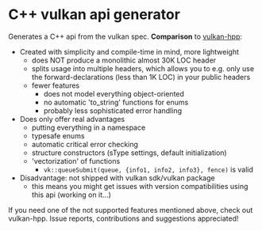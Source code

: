 C++ vulkan api generator
========================

Generates a C++ api from the vulkan spec.
__Comparison__ to [vulkan-hpp](https://github.com/KhronosGroup/Vulkan-Hpp):

- Created with simplicity and compile-time in mind, more lightweight
	- does NOT produce a monolithic almost 30K LOC header
	- splits usage into multiple headers, which allows you to
	  e.g. only use the forward-declarations (less than 1K LOC) in
	  your public headers
	- fewer features
		- does not model everything object-oriented
		- no automatic 'to_string' functions for enums
		- probably less sophisticated error handling
- Does only offer real advantages
	- putting everything in a namespace
	- typesafe enums
	- automatic critical error checking
	- structure constructors (sType settings, default initialization)
	- 'vectorization' of functions
		- ```vk::queueSubmit(queue, {info1, info2, info3}, fence)``` is valid
- Disadvantage: not shipped with vulkan sdk/vulkan package
	- this means you might get issues with version compatibilities
	  using this api (working on it...)

If you need one of the not supported features mentioned above, check
out vulkan-hpp.
Issue reports, contributions and suggestions appreciated!